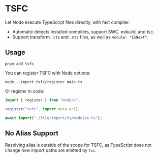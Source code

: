 # TSFC

Let Node execute TypeScript files directly, with fast compiler.

* Automatic detects installed compilers, support SWC, esbuild, and tsc.
* Support transform `.cts` and `.mts` files, as well as `module: "ESNext"`.

## Usage

```shell
pnpm add tsfc
```

You can register TSFC with Node options:

```shell
node --import tsfc/register main.ts
```

Or register in code:

```javascript
import { register } from "module";

register("tsfc", import.meta.url);

await import("./file/import/ts/modules.ts");
```

## No Alias Support

Resolving alias is outside of the scope for TSFC, as TypeScript does not change how import paths are emitted by `tsc`.

